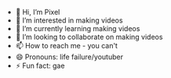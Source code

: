 - 👋 Hi, I’m Pixel
- 👀 I’m interested in making videos
- 🌱 I’m currently learning making videos
- 💞️ I’m looking to collaborate on making videos
- 📫 How to reach me - you can't
- 😄 Pronouns: life failure/youtuber
- ⚡ Fun fact: gae

<!---
BigzelOnDaTrak/BigzelOnDaTrak is a ✨ special ✨ repository because its `README.md` (this file) appears on your GitHub profile.
You can click the Preview link to take a look at your changes.
--->
